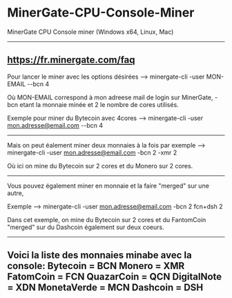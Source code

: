 # MinerGate-CPU-Console-Miner
MinerGate CPU Console miner (Windows x64, Linux, Mac)

------------------------------
https://fr.minergate.com/faq
------------------------------

Pour lancer le miner avec les options désirées -->  minergate-cli -user MON-EMAIL --bcn 4

Où MON-EMAIL correspond à mon adreese mail de login sur MinerGate, -bcn etant la monnaie minée et 2 le nombre de cores utilisés.

Exemple pour miner du Bytecoin avec 4cores -->  minergate-cli -user mon.adresse@email.com --bcn 4

----------------

Mais on peut éalement miner deux monnaies à la fois par exemple -->  minergate-cli -user mon.adresse@email.com -bcn 2 -xmr 2

Où ici on mine du Bytecoin sur 2 cores et du Monero sur 2 cores.

----------------

Vous pouvez également miner en monnaie et la faire "merged" sur une autre,

Exemple -->  minergate-cli -user mon.adresse@email.com -bcn 2 fcn+dsh 2

Dans cet exemple, on mine du Bytecoin sur 2 cores et du FantomCoin "merged" sur du Dashcoin également sur deux coeurs.


-------------------
Voici la liste des monnaies minabe avec la console:
Bytecoin    =  BCN
Monero      =  XMR
FatomCoin   =  FCN
QuazarCoin  =  QCN
DigitalNote =  XDN
MonetaVerde =  MCN
Dashcoin    =  DSH
-------------------
